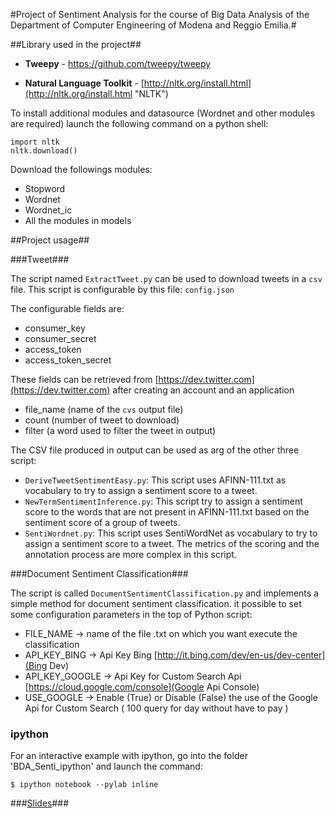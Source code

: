 #Project of Sentiment Analysis for the course of Big Data Analysis of the Department of Computer Engineering of Modena and Reggio Emilia.#


##Library used in the project##




- **Tweepy** - [https://github.com/tweepy/tweepy ](https://github.com/tweepy/tweepy  "Tweepy")



- **Natural Language Toolkit** - [http://nltk.org/install.html](http://nltk.org/install.html "NLTK")

To install additional modules and datasource (Wordnet and other modules are required) launch the following command on a python shell:

    import nltk
	nltk.download()

Download the followings modules:

- Stopword
- Wordnet
- Wordnet_ic
- All the modules in models

##Project usage##

###Tweet###

The script named `ExtractTweet.py` can be used to download tweets in a `csv` file. This script is configurable by this file: `config.json`

The configurable fields are:

- consumer_key
- consumer_secret
- access_token
- access_token\_secret

These fields can be retrieved from  [https://dev.twitter.com](https://dev.twitter.com) after creating an account and an application

- file_name (name of the `cvs` output file)
- count (number of tweet to download)
- filter (a word used to filter the tweet in output)

The CSV file produced in output can be used as arg of the other three script:

- `DeriveTweetSentimentEasy.py`: This script uses AFINN-111.txt as vocabulary to try to assign a sentiment score to a tweet.
- `NewTermSentimentInference.py`: This script try to assign a sentiment score to the words that are not present in AFINN-111.txt based on the sentiment score of a group of tweets.
- `SentiWordnet.py`: This script uses SentiWordNet as vocabulary to try to assign a sentiment score to a tweet. The metrics of the scoring and the annotation process are more complex in this script.

###Document Sentiment Classification###

The script is called `DocumentSentimentClassification.py` and implements a simple method for document sentiment classification.
it possible to set some configuration parameters in the top of Python script:

- FILE_NAME -> name of the file .txt on which you want execute the classification
- API_KEY_BING -> Api Key Bing [http://it.bing.com/dev/en-us/dev-center](Bing Dev)
- API_KEY_GOOGLE -> Api Key for Custom Search Api [https://cloud.google.com/console](Google Api Console)
- USE_GOOGLE -> Enable (True) or Disable (False) the use of the Google Api for Custom Search ( 100 query for day without have to pay )

### ipython ###

For an interactive example with ipython, go into the folder 'BDA_Senti_ipython' and launch the command:

	$ ipython notebook --pylab inline
	
###[Slides](http://www.slideshare.net/faigg/tutotial-of-sentiment-analysis)###



